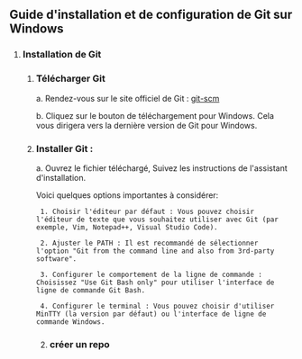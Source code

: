 ## Guide d'installation et de configuration de Git sur Windows 

1. ### Installation de Git
    1. ### Télécharger Git
        a. Rendez-vous sur le site officiel de Git : [git-scm](https://git-scm.com/downloads/win) 

        b. Cliquez sur le bouton de téléchargement pour Windows. Cela vous dirigera vers la dernière version de Git pour Windows. 
    2. ### Installer Git :
        a. Ouvrez le fichier téléchargé, Suivez les instructions de l'assistant d'installation. 
        
        Voici quelques options importantes à considérer:
        
            1. Choisir l'éditeur par défaut : Vous pouvez choisir l'éditeur de texte que vous souhaitez utiliser avec Git (par exemple, Vim, Notepad++, Visual Studio Code). 

            2. Ajuster le PATH : Il est recommandé de sélectionner l'option "Git from the command line and also from 3rd-party software". 

            3. Configurer le comportement de la ligne de commande : Choisissez "Use Git Bash only" pour utiliser l'interface de ligne de commande Git Bash. 

            4. Configurer le terminal : Vous pouvez choisir d'utiliser MinTTY (la version par défaut) ou l'interface de ligne de commande Windows.

       2. ### créer un repo 
